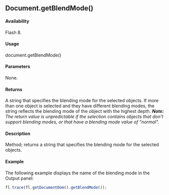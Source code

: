 ## Document.getBlendMode()

#### Availability

Flash 8.

#### Usage

document.getBlendMode()

#### Parameters

None.

#### Returns

A string that specifies the blending mode for the selected objects. If more than one object is selected and they have different blending modes, the string reflects the blending mode of the object with the highest depth.
***Note:** The return value is unpredictable if the selection contains objects that don’t support blending modes, or that have a blending mode value of "normal".*

#### Description

Method; returns a string that specifies the blending mode for the selected objects.

#### Example

The following example displays the name of the blending mode in the Output panel:

```javascript
fl.trace(fl.getDocumentDom().getBlendMode());
```
